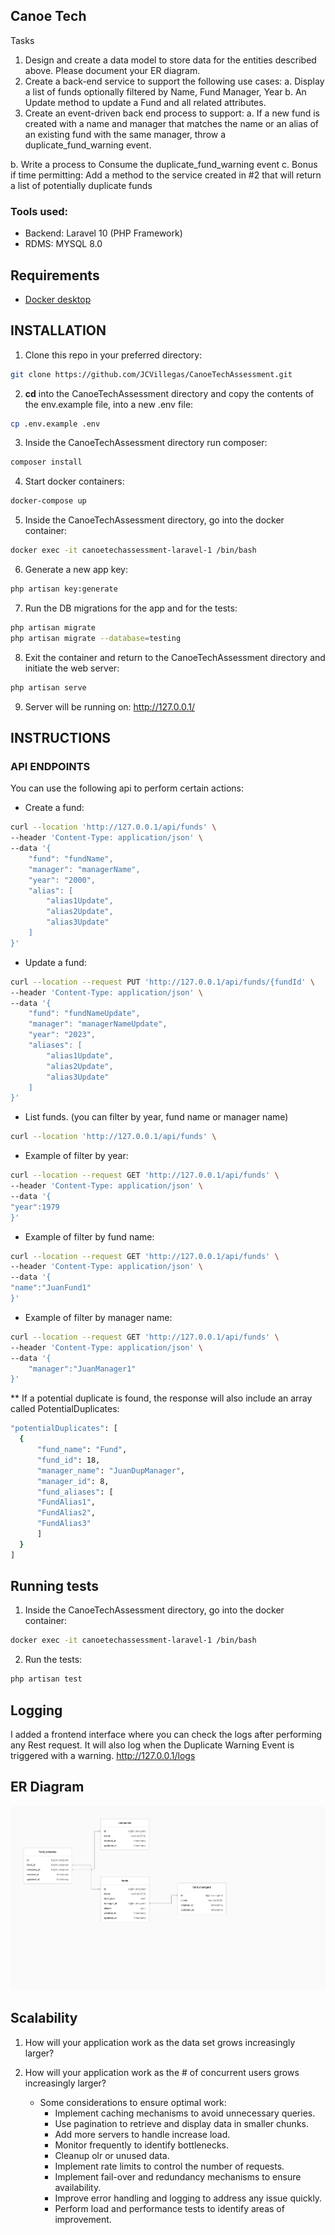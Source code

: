 ## Canoe Tech

Tasks
1. Design and create a data model to store data for the entities described above. Please document your ER diagram.
2. Create a back-end service to support the following use cases:
a. Display a list of funds optionally filtered by Name, Fund Manager, Year
b. An Update method to update a Fund and all related attributes.
3. Create an event-driven back end process to support:
a. If a new fund is created with a name and manager that matches the name or an alias of an existing fund with the same manager,
throw a duplicate_fund_warning event.

b. Write a process to Consume the duplicate_fund_warning event
c. Bonus if time permitting: Add a method to the service created in #2 that will return a list of potentially duplicate funds

### Tools used:
- Backend: Laravel 10 (PHP Framework)
- RDMS: MYSQL 8.0

## Requirements
- [Docker desktop](https://www.docker.com/products/docker-desktop/)

## INSTALLATION
1. Clone this repo in your preferred directory:
```bash
git clone https://github.com/JCVillegas/CanoeTechAssessment.git
```
2. **cd** into the CanoeTechAssessment directory and copy the contents of the env.example file, into a new .env file:
```bash
cp .env.example .env
```
3. Inside the CanoeTechAssessment directory run composer:
```bash
composer install
```
4. Start docker containers:
```bash
docker-compose up
```
5. Inside the CanoeTechAssessment directory, go into the docker container:
```bash
docker exec -it canoetechassessment-laravel-1 /bin/bash
```
6. Generate a new app key:
```bash
php artisan key:generate
```
7. Run the DB migrations for the app and for the tests:
```bash
php artisan migrate
php artisan migrate --database=testing
```
8. Exit the container and return to the CanoeTechAssessment directory and initiate the web server:
```bash
php artisan serve
```
9. Server will be running on: http://127.0.0.1/

## INSTRUCTIONS

### API ENDPOINTS
You can use the following api to perform certain actions:
- Create a fund:
```bash
curl --location 'http://127.0.0.1/api/funds' \
--header 'Content-Type: application/json' \
--data '{
    "fund": "fundName",
    "manager": "managerName",
    "year": "2000",
    "alias": [
        "alias1Update",
        "alias2Update",
        "alias3Update"
    ]
}'
```
- Update a fund:
```bash
curl --location --request PUT 'http://127.0.0.1/api/funds/{fundId' \
--header 'Content-Type: application/json' \
--data '{
    "fund": "fundNameUpdate",
    "manager": "managerNameUpdate",
    "year": "2023",
    "aliases": [
        "alias1Update",
        "alias2Update",
        "alias3Update"
    ]
}'
```

- List funds. (you can filter by year, fund name or manager name)
```bash
curl --location 'http://127.0.0.1/api/funds' \
```
 - Example of filter by year:
```bash
curl --location --request GET 'http://127.0.0.1/api/funds' \
--header 'Content-Type: application/json' \
--data '{
"year":1979
}'
```
- Example of filter by fund name:
```bash
curl --location --request GET 'http://127.0.0.1/api/funds' \
--header 'Content-Type: application/json' \
--data '{
"name":"JuanFund1"
}'
```
- Example of filter by manager name:
```bash
curl --location --request GET 'http://127.0.0.1/api/funds' \
--header 'Content-Type: application/json' \
--data '{
    "manager":"JuanManager1"
}'
```

** If a potential duplicate is found, the response will also include an array called PotentialDuplicates:
```bash
"potentialDuplicates": [
  {
      "fund_name": "Fund",
      "fund_id": 18,
      "manager_name": "JuanDupManager",
      "manager_id": 8,
      "fund_aliases": [
      "FundAlias1",
      "FundAlias2",
      "FundAlias3"
      ]
  }
]
```

## Running tests
1. Inside the CanoeTechAssessment directory, go into the docker container:
```bash
docker exec -it canoetechassessment-laravel-1 /bin/bash
```

2. Run the tests:
```bash
php artisan test
```

## Logging
I added a frontend interface where you can check the logs after performing any Rest request.
It will also log when the Duplicate Warning Event is triggered with a warning.
http://127.0.0.1/logs


## ER Diagram
![This is the ER Diagram](ERDiagram.png)


## Scalability

1. How will your application work as the data set grows increasingly larger?
2. How will your application work as the # of concurrent users grows increasingly larger?

     - Some considerations to ensure optimal work:
        - Implement caching mechanisms to avoid unnecessary queries.
        - Use pagination to retrieve and display data in smaller chunks.
        - Add more servers to  handle increase load.
        - Monitor frequently to identify bottlenecks.
        - Cleanup olr or unused data.
        - Implement rate limits to control the number of requests.
        - Implement fail-over and redundancy mechanisms to ensure availability.
        - Improve error handling and logging to address any issue quickly.
        - Perform load and performance tests to identify areas of improvement.
       



